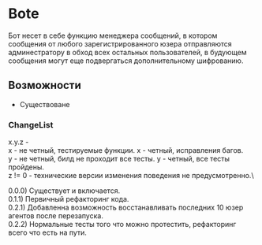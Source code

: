 # Bote
Бот несет в себе функцию менеджера сообщений, в котором сообщения от любого зарегистрированного юзера отправляются админестратору в обход всех остальных пользователей, в будующем сообщения могут еще подвергаться дополнительному шифрованию.


## Возможности
* Существоване

### ChangeList
x.y.z - \
 x - не четный, тестируемые функции. x - четный, исправления багов.\
 y - не четный, билд не проходит все тесты. y - четный, все тесты пройдены.\
 z != 0 - технические версии изменения поведения не предусмотренно.\
 
0.0.0) Существует и включается.\
0.1.1) Первичный рефакторинг кода.\
0.2.1) Добавленна возможность восстанавливать последних 10 юзер агентов после перезапуска.\
0.2.2) Нормальные тесты того что можно протестить, рефакторинг всего что есть на пути.
  